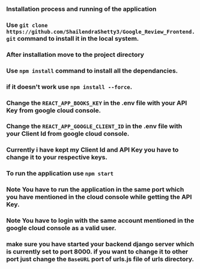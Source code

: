 
### Installation process and running of the application

### Use `git clone https://github.com/ShailendraShetty3/Google_Review_Frontend.git` command to install it in the local system.

### After installation move to the project directory

### Use `npm install` command to install all the dependancies.
### if it doesn't work use `npm install --force`.

### Change the `REACT_APP_BOOKS_KEY` in the .env file with your API Key from google cloud console.
### Change the `REACT_APP_GOOGLE_CLIENT_ID` in the .env file with your Client Id from google cloud console.
### Currently i have kept my Client Id and API Key you have to change it to your respective keys.

### To run the application use `npm start`
### Note You have to run the application in the same port which you have mentioned in the cloud console while getting the API Key.
### Note You have to login with the same account mentioned in the google cloud console as a valid user.


### make sure you have started your backend django server which is currently set to port 8000. if you want to change it to other port just change the `BaseURL` port of urls.js file of urls directory.